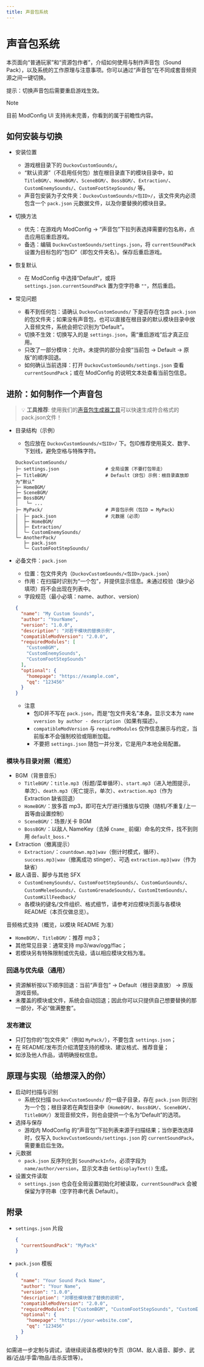 ```yaml
---
title: 声音包系统
---
```


# 声音包系统

本页面向“普通玩家”和“资源包作者”，介绍如何使用与制作声音包（Sound Pack），以及系统的工作原理与注意事项。你可以通过“声音包”在不同成套音频资源之间一键切换。

提示：切换声音包后需要重启游戏生效。

> [!NOTE]
> 目前 ModConfig UI 支持尚未完善，你看到的属于前瞻性内容。

## 如何安装与切换

- 安装位置
  - 游戏根目录下的 `DuckovCustomSounds/`。
  - “默认资源”（不启用任何包）放在根目录直下的模块目录中，如 `TitleBGM/`、`HomeBGM/`、`SceneBGM/`、`BossBGM/`、`Extraction/`、`CustomEnemySounds/`、`CustomFootStepSounds/` 等。
  - 声音包安装为子文件夹：`DuckovCustomSounds/<包ID>/`，该文件夹内必须包含一个 `pack.json` 元数据文件，以及你要替换的模块目录。

- 切换方法
  - 优先：在游戏内 ModConfig → “声音包”下拉列表选择需要的包名称，点击应用后重启游戏。
  - 备选：编辑 `DuckovCustomSounds/settings.json`，将 `currentSoundPack` 设置为目标包的“包ID”（即包文件夹名）。保存后重启游戏。

- 恢复默认
  - 在 ModConfig 中选择“Default”，或将 `settings.json.currentSoundPack` 置为空字符串 `""`，然后重启。

- 常见问题
  - 看不到任何包：请确认 `DuckovCustomSounds/` 下是否存在包含 `pack.json` 的包文件夹；如果没有声音包，也可以直接在根目录的默认模块目录中放入音频文件，系统会把它识别为“Default”。
  - 切换不生效：切换写入的是 `settings.json`，需“重启游戏”后才真正应用。
  - 只改了一部分模块：允许。未提供的部分会按“当前包 → Default → 原版”的顺序回退。
  - 如何确认当前选择：打开 `DuckovCustomSounds/settings.json` 查看 `currentSoundPack`；或在 ModConfig 的说明文本处查看当前包信息。

## 进阶：如何制作一个声音包

> 💡 **工具推荐**: 使用我们的[声音包生成器工具](../tools/sound-pack-generator.md)可以快速生成符合格式的pack.json文件！

- 目录结构（示例）
  - 包应放在 `DuckovCustomSounds/<包ID>/` 下。包ID推荐使用英文、数字、下划线，避免空格与特殊字符。

  ```
  DuckovCustomSounds/
  ├─ settings.json                 # 全局设置（不要打包带走）
  ├─ TitleBGM/                     # Default（非包）示例：根目录直放即为“默认”
  ├─ HomeBGM/
  ├─ SceneBGM/
  ├─ BossBGM/
  │   └─ ...
  ├─ MyPack/                       # 声音包示例（包ID = MyPack）
  │  ├─ pack.json                  # 元数据（必须）
  │  ├─ HomeBGM/
  │  ├─ Extraction/
  │  └─ CustomEnemySounds/
  └─ AnotherPack/
     ├─ pack.json
     └─ CustomFootStepSounds/
  ```

- 必备文件：`pack.json`
  - 位置：包文件夹内（`DuckovCustomSounds/<包ID>/pack.json`）
  - 作用：在扫描时识别为“一个包”，并提供显示信息。未通过校验（缺少必填项）将不会出现在列表中。
  - 字段规范（最小必填：name、author、version）

  ```json
  {
    "name": "My Custom Sounds",
    "author": "YourName",
    "version": "1.0.0",
    "description": "对若干模块的替换示例",
    "compatibleModVersion": "2.0.0",
    "requiredModules": [
      "CustomBGM",
      "CustomEnemySounds",
      "CustomFootStepSounds"
    ],
    "optional": {
      "homepage": "https://example.com",
      "qq": "123456"
    }
  }
  ```

  - 注意
    - 包ID并不写在 `pack.json`，而是“包文件夹名”本身。显示文本为 `name vversion by author - description`（如果有描述）。
    - `compatibleModVersion` 与 `requiredModules` 仅作信息展示与约定，当前版本不会强制校验或阻断加载。
    - 不要把 `settings.json` 随包一并分发，它是用户本地全局配置。

### 模块与目录对照（概览）

- BGM（背景音乐）
  - `TitleBGM/`：`title.mp3`（标题/菜单循环）、`start.mp3`（进入地图提示，单次）、`death.mp3`（死亡提示，单次）、`extraction.mp3`（作为 Extraction 缺省回退）
  - `HomeBGM/`：放多首 mp3，即可在大厅进行播放与切换（随机/不重复/上一首等由设置控制）
  - `SceneBGM/`：场景/关卡 BGM
  - `BossBGM/`：以敌人 NameKey（去掉 `Cname_` 前缀）命名的文件，找不到则用 `default_boss.*`
- Extraction（撤离提示）
  - `Extraction/`：`countdown.mp3|wav`（倒计时模式，循环）、`success.mp3|wav`（撤离成功 stinger）、可选 `extraction.mp3|wav`（作为缺省）
- 敌人语音、脚步与其他 SFX
  - `CustomEnemySounds/`、`CustomFootStepSounds/`、`CustomGunSounds/`、`CustomMeleeSounds/`、`CustomGrenadeSounds/`、`CustomItemSounds/`、`CustomKillFeedback/`
  - 各模块的键名/文件组织、格式细节，请参考对应模块页面与各模块 README（本页仅做总览）。

音频格式支持（概览，以模块 README 为准）
- `HomeBGM/`、`TitleBGM/`：推荐 mp3；
- 其他常见目录：通常支持 mp3/wav/ogg/flac；
- 若模块另有特殊限制或优先级，请以相应模块文档为准。

### 回退与优先级（通用）
- 资源解析按以下顺序回退：当前“声音包” → Default（根目录直放） → 原版游戏音频。
- 未覆盖的模块或文件，系统会自动回退；因此你可以只提供自己想要替换的那一部分，不必“做满整套”。

### 发布建议
- 只打包你的“包文件夹”（例如 `MyPack/`），不要包含 `settings.json`；
- 在 README/发布页介绍清楚支持的模块、建议格式、推荐音量；
- 如涉及他人作品，请明确授权信息。

## 原理与实现（给想深入的你）
- 启动时扫描与识别
  - 系统仅扫描 `DuckovCustomSounds/` 的一级子目录，存在 `pack.json` 则识别为一个包；根目录若在典型目录中（`HomeBGM/`、`BossBGM/`、`SceneBGM/`、`TitleBGM/`）发现音频文件，则也会提供一个名为“Default”的选项。
- 选择与保存
  - 游戏内 ModConfig 的“声音包”下拉列表来源于扫描结果；当你更改选择时，仅写入 `DuckovCustomSounds/settings.json` 的 `currentSoundPack`，需要重启后生效。
- 元数据
  - `pack.json` 反序列化到 `SoundPackInfo`，必须字段为 `name/author/version`，显示文本由 `GetDisplayText()` 生成。
- 设置文件读取
  - `settings.json` 也会在全局设置初始化时被读取，`currentSoundPack` 会被保留为字符串（空字符串代表 Default）。

## 附录

- `settings.json` 片段
  ```json
  {
    "currentSoundPack": "MyPack"
  }
  ```

- `pack.json` 模板
  ```json
  {
    "name": "Your Sound Pack Name",
    "author": "Your Name",
    "version": "1.0.0",
    "description": "对哪些模块做了替换的说明",
    "compatibleModVersion": "2.0.0",
    "requiredModules": ["CustomBGM", "CustomFootStepSounds", "CustomEnemySounds"],
    "optional": {
      "homepage": "https://your-website.com",
      "qq": "123456"
    }
  }
  ```

如需进一步定制与调试，请继续阅读各模块的专页（BGM、敌人语音、脚步、武器/近战/手雷/物品/击杀反馈等）。

